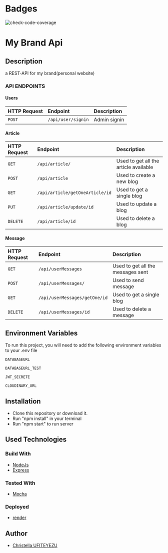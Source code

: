 # Badges

![check-code-coverage](https://img.shields.io/badge/code--coverage-72.34%25-green)

# My Brand Api

## Description

a REST-API for my brand(personal website)

### API ENDPOINTS

#### Users

| HTTP Request | Endpoint           | Description  |
| :----------- | :----------------- | :----------- |
| `POST`       | `/api/user/signin` | Admin signin |

#### Article

| HTTP Request | Endpoint                        | Description                           |
| :----------- | :------------------------------ | :------------------------------------ |
| `GET`        | `/api/article/`                 | Used to get all the article available |
| `POST`       | `/api/article`                  | Used to create a new blog             |
| `GET`        | `/api/article/getOneArticle/id` | Used to get a single blog             |
| `PUT`        | `/api/article/update/id`        | Used to update a blog                 |
| `DELETE`     | `/api/article/id`               | Used to delete a blog                 |

#### Message

| HTTP Request | Endpoint                      | Description                       |
| :----------- | :---------------------------- | :-------------------------------- |
| `GET`        | `/api/userMessages`           | Used to get all the messages sent |
| `POST`       | `/api/userMessages/`          | Used to send message              |
| `GET`        | `/api/userMessages/getOne/id` | Used to get a single blog         |
| `DELETE`     | `/api/userMessages/id`        | Used to delete a message          |

## Environment Variables

To run this project, you will need to add the following environment variables to your .env file

`DATABASEURL`

`DATABASEURL_TEST`

`JWT_SECRETE`

`CLOUDINARY_URL`

## Installation

- Clone this repository or download it.
- Run "npm install" in your terminal
- Run "npm start" to run server

## Used Technologies

### Build With

- [NodeJs](https://nodejs.org/en/)
- [Express](https://expressjs.com/)

### Tested With

- [Mocha](https://mocha.io/)

### Deployed

- [render](https://www.render.com/)

## Author

- [Christella UFITEYEZU](https://github.com//)
